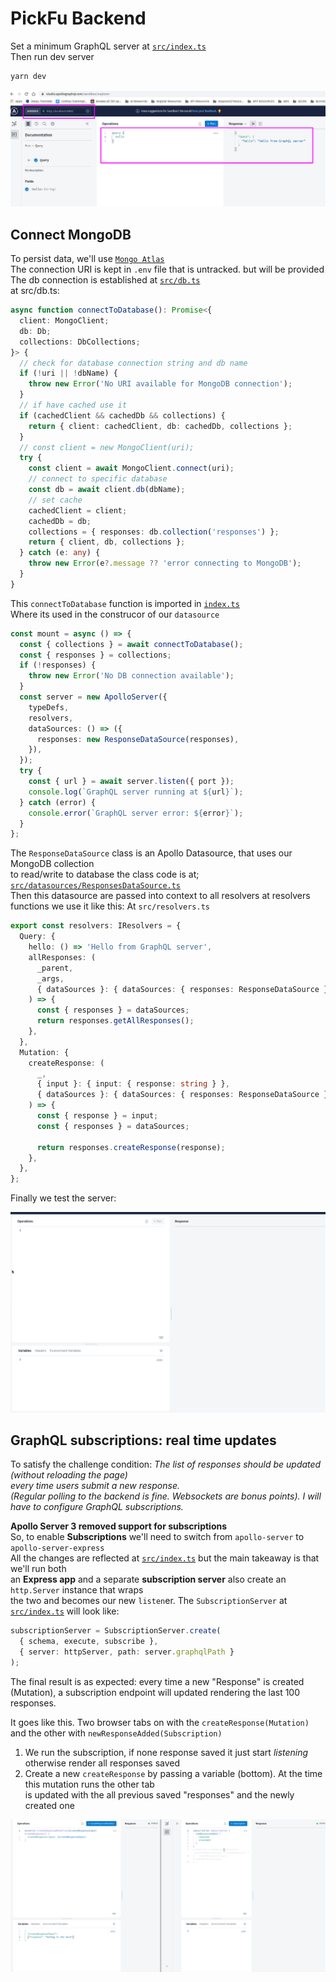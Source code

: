 # PickFu Backend

Set a minimum GraphQL server at [`src/index.ts`](src/index.ts)  
Then run dev server

```bash
yarn dev
```

![running minimum server](screenshots/pickfu-backend-minimum-graphql-server-2021-09-15_20-51.png)

## Connect MongoDB

To persist data, we'll use [`Mongo Atlas`](https://account.mongodb.com/account/login)  
The connection URI is kept in `.env` file that is untracked. but will be provided  
The db connection is established at [`src/db.ts`](src/db.ts)  
at src/db.ts:

```typescript
async function connectToDatabase(): Promise<{
  client: MongoClient;
  db: Db;
  collections: DbCollections;
}> {
  // check for database connection string and db name
  if (!uri || !dbName) {
    throw new Error('No URI available for MongoDB connection');
  }
  // if have cached use it
  if (cachedClient && cachedDb && collections) {
    return { client: cachedClient, db: cachedDb, collections };
  }
  // const client = new MongoClient(uri);
  try {
    const client = await MongoClient.connect(uri);
    // connect to specific database
    const db = await client.db(dbName);
    // set cache
    cachedClient = client;
    cachedDb = db;
    collections = { responses: db.collection('responses') };
    return { client, db, collections };
  } catch (e: any) {
    throw new Error(e?.message ?? 'error connecting to MongoDB');
  }
}
```

This `connectToDatabase` function is imported in [`index.ts`](src/index.ts)  
Where its used in the construcor of our `datasource`

```typescript
const mount = async () => {
  const { collections } = await connectToDatabase();
  const { responses } = collections;
  if (!responses) {
    throw new Error('No DB connection available');
  }
  const server = new ApolloServer({
    typeDefs,
    resolvers,
    dataSources: () => ({
      responses: new ResponseDataSource(responses),
    }),
  });
  try {
    const { url } = await server.listen({ port });
    console.log(`GraphQL server running at ${url}`);
  } catch (error) {
    console.error(`GraphQL server error: ${error}`);
  }
};
```

The `ResponseDataSource` class is an Apollo Datasource, that uses our MongoDB collection  
to read/write to database the class code is at; [`src/datasources/ResponsesDataSource.ts`](src/datasources/ResponsesDataSource.ts)  
Then this datasource are passed into context to all resolvers
at resolvers functions we use it like this:
At `src/resolvers.ts`

```typescript
export const resolvers: IResolvers = {
  Query: {
    hello: () => 'Hello from GraphQL server',
    allResponses: (
      _parent,
      _args,
      { dataSources }: { dataSources: { responses: ResponseDataSource } }
    ) => {
      const { responses } = dataSources;
      return responses.getAllResponses();
    },
  },
  Mutation: {
    createResponse: (
      _,
      { input }: { input: { response: string } },
      { dataSources }: { dataSources: { responses: ResponseDataSource } }
    ) => {
      const { response } = input;
      const { responses } = dataSources;

      return responses.createResponse(response);
    },
  },
};
```

Finally we test the server:

!['basic query and mutations'](screenshots/GraphQL-server-basic-query-n-mutation_Peek%202021-09-16%2018-40.gif)

## GraphQL subscriptions: real time updates

To satisfy the challenge condition: _The list of responses should be updated (without reloading the page)  
every time users submit a new response.  
(Regular polling to the backend is fine. Websockets are bonus points).
I will have to configure GraphQL subscriptions._

**Apollo Server 3 removed support for subscriptions**  
So, to enable **Subscriptions** we'll need to switch from `apollo-server` to `apollo-server-express`  
All the changes are reflected at [`src/index.ts`](src/index.ts) but the main takeaway is that we'll run both  
an **Express app** and a separate **subscription server** also create an `http.Server` instance that wraps  
the two and becomes our new `listen`er.
The `SubscriptionServer` at [`src/index.ts`](src/index.ts) will look like:

```typescript
subscriptionServer = SubscriptionServer.create(
  { schema, execute, subscribe },
  { server: httpServer, path: server.graphqlPath }
);
```

The final result is as expected: every time a new "Response" is created (Mutation), a subscription endpoint
will updated rendering the last 100 responses.

It goes like this. Two browser tabs on with the `createResponse(Mutation)` and the other with `newResponseAdded(Subscription)`

1. We run the subscription, if none response saved it just start _listening_ otherwise render all responses saved
2. Create a new `createResponse` by passing a variable (bottom). At the time this mutation runs the other tab  
   is updated with the all previous saved "responses" and the newly created one

!["responses subscription"](screenshots/graphql-subscriptions-Peek%202021-09-17%2014-14.gif)

